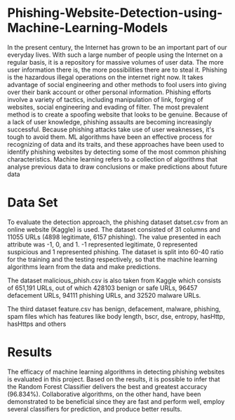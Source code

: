 # Phishing-Website-Detection-using-Machine-Learning-Models
In the present century, the Internet has grown to be an important part of our everyday lives. With such a large number of people using the Internet on a regular basis, it is a repository for massive volumes of user data. The more user information there is, the more possibilities there are to steal it. Phishing is the hazardous illegal operations on the internet right now. It takes advantage of social engineering and other methods to fool users into giving over their bank account or other personal information. Phishing efforts involve a variety of tactics, including manipulation of link, forging of websites, social engineering and evading of filter. The most prevalent method is to create a spoofing website that looks to be genuine. Because of a lack of user knowledge, phishing assaults are becoming increasingly successful. Because phishing attacks take use of user weaknesses, it's tough to avoid them.
ML algorithms have been an effective process for recognizing of data and its traits, and these approaches have been used to identify phishing websites by detecting some of the most common phishing characteristics. Machine learning refers to a collection of algorithms that analyse previous data to draw conclusions or make predictions about future data

# Data Set
To evaluate the detection approach, the phishing  dataset datset.csv from an online  website (Kaggle) is used. The dataset consisted of 31 columns and 11055 URLs (4898 legitimate, 6157 phishing). The value presented in each attribute was -1, 0, and 1. -1 represented legitimate, 0 represented suspicious and 1 represented phishing. The dataset is split into 60-40 ratio for the training and the testing respectively, so that the machine learning algorithms learn from the data and make predictions. 

The dataset malicious_phish.csv is also taken from Kaggle which consists of 651,191 URLs, out of which 428103 benign or safe URLs, 96457 defacement URLs, 94111 phishing URLs, and 32520 malware URLs. 

The third dataset feature.csv has benign, defacement, malware, phishing, spam files which has features like body length, bscr, dse, entropy, hasHttp, hasHttps and others

# Results

The efficacy of machine learning algorithms in detecting phishing websites is evaluated in this project. Based on the results, it is possible to infer that the Random Forest Classifier delivers the best and greatest accuracy (96.834%). Collaborative algorithms, on the other hand, have been demonstrated to be beneficial since they are fast and perform well, employ several classifiers for prediction, and produce better results.
